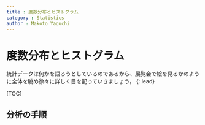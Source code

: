 ```yaml
---
title : 度数分布とヒストグラム
category : Statistics
author : Makoto Yaguchi
---
```


# 度数分布とヒストグラム
統計データは何かを語ろうとしているのであるから、展覧会で絵を見るかのように全体を眺め徐々に詳しく目を配っていきましょう。
{:.lead}

[TOC]

## 分析の手順

